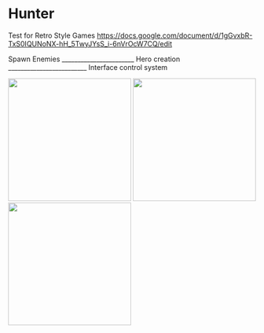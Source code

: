 # Hunter
Test for Retro Style Games 
https://docs.google.com/document/d/1gGvxbR-TxS0IQUNoNX-hH_5TwyJYsS_i-6nVrOcW7CQ/edit

Spawn Enemies     _______________________ Hero creation    _________________________ Interface control system

<img src="https://user-images.githubusercontent.com/66920423/138120903-4f37bdd7-33aa-4029-a4ed-d098fa2bd0a7.png" width="250" />    <img src="https://user-images.githubusercontent.com/66920423/138120964-dc9439cb-65ec-44aa-8098-adcbfa811d85.png" width="250" />            <img src="https://user-images.githubusercontent.com/66920423/138121062-5d9a7df0-f380-44c0-9d5b-f5f4e57b597f.png" width="250" />


